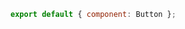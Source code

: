 ```js filename="CSF 3 - Button.stories.js|jsx|ts|tsx" renderer="common" language="js"
export default { component: Button };
```
